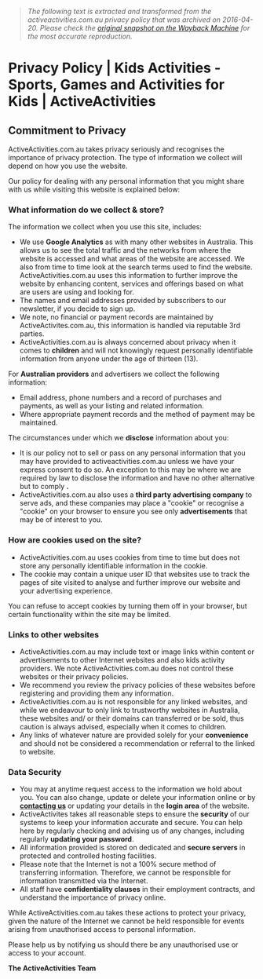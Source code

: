> *The following text is extracted and transformed from the activeactivities.com.au privacy policy that was archived on 2016-04-20. Please check the [original snapshot on the Wayback Machine](https://web.archive.org/web/20160420101631id_/http%3A//www.activeactivities.com.au/page/privacy-policy) for the most accurate reproduction.*

# Privacy Policy | Kids Activities - Sports, Games and Activities for Kids | ActiveActivities

## Commitment to Privacy

ActiveActivities.com.au takes privacy seriously and recognises the importance of privacy protection. The type of information we collect will depend on how you use the website.

Our policy for dealing with any personal information that you might share with us while visiting this website is explained below:

### What information do we collect & store?

The information we collect when you use this site, includes:

  * We use **Google Analytics** as with many other websites in Australia. This allows us to see the total traffic and the networks from where the website is accessed and what areas of the website are accessed. We also from time to time look at the search terms used to find the website. ActiveActivities.com.au uses this information to further improve the website by enhancing content, services and offerings based on what are users are using and looking for.
  * The names and email addresses provided by subscribers to our newsletter, if you decide to sign up.
  * We note, no financial or payment records are maintained by ActiveActivites.com.au, this information is handled via reputable 3rd parties.
  * ActiveActivities.com.au is always concerned about privacy when it comes to **children** and will not knowingly request personally identifiable information from anyone under the age of thirteen (13).



For **Australian providers** and advertisers we collect the following information:

  * Email address, phone numbers and a record of purchases and payments, as well as your listing and related information.
  * Where appropriate payment records and the method of payment may be maintained.



The circumstances under which we **disclose** information about you:

  * It is our policy not to sell or pass on any personal information that you may have provided to activeactivities.com.au unless we have your express consent to do so. An exception to this may be where we are required by law to disclose the information and have no other alternative but to comply **.**
  * ActiveActivities.com.au also uses a **third party advertising company** to serve ads, and these companies may place a "cookie" or recognise a "cookie" on your browser to ensure you see only **advertisements** that may be of interest to you.



### How are cookies used on the site?

  * ActiveActivities.com.au uses cookies from time to time but does not store any personally identifiable information in the cookie.
  * The cookie may contain a unique user ID that websites use to track the pages of site visited to analyse and further improve our website and your advertising experience.



You can refuse to accept cookies by turning them off in your browser, but certain functionality within the site may be limited.

### Links to other websites

  * ActiveActivities.com.au may include text or image links within content or advertisements to other Internet websites and also kids activity providers. We note ActiveActivities.com.au does not control these websites or their privacy policies.
  * We recommend you review the privacy policies of these websites before registering and providing them any information.
  * ActiveActivities.com.au is not responsible for any linked websites, and while we endeavour to only link to trustworthy websites in Australia, these websites and/ or their domains can transferred or be sold, thus caution is always advised, especially when it comes to children.
  * Any links of whatever nature are provided solely for your **convenience** and should not be considered a recommendation or referral to the linked to website.



### Data Security

  * You may at anytime request access to the information we hold about you. You can also change, update or delete your information online or by **[contacting us](http://www.activeactivities.com.au/contact "Contact us")** or updating your details in the **login area** of the website.
  * ActiveActivites takes all reasonable steps to ensure the **security** of our systems to keep your information accurate and secure. You can help here by regularly checking and advising us of any changes, including regularly **updating your password**.
  * All information provided is stored on dedicated and **secure servers** in protected and controlled hosting facilities.
  * Please note that the Internet is not a 100% secure method of transferring information. Therefore, we cannot be responsible for information transmitted via the Internet.
  * All staff have **confidentiality clauses** in their employment contracts, and understand the importance of privacy online.



While ActiveActivities.com.au takes these actions to protect your privacy, given the nature of the Internet we cannot be held responsible for events arising from unauthorised access to personal information.

Please help us by notifying us should there be any unauthorised use or access to your account.

 **The ActiveActivities Team**
